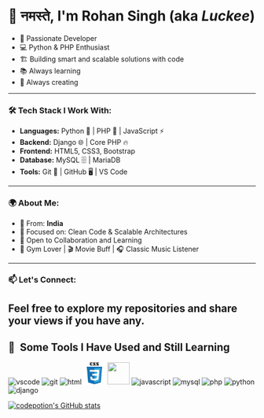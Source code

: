 # 🙏 नमस्ते, I'm Rohan Singh (aka *Luckee*)

- 🧠 Passionate Developer
- 💻 Python & PHP Enthusiast
- 🏗️ Building smart and scalable solutions with code
- 📚 Always learning
- 🎨 Always creating
---

### 🛠️ Tech Stack I Work With:
- **Languages:** Python 🐍 | PHP 🐘 | JavaScript ⚡
- **Backend:**   Django 🌐 | Core PHP 🔥
- **Frontend:**  HTML5, CSS3, Bootstrap
- **Database:**  MySQL 🗄️ | MariaDB
- **Tools:**     Git 🧰 | GitHub 🖥️ | VS Code
---

### 🌍 About Me:
- 🏡 From: **India**
- 🎯 Focused on: Clean Code & Scalable Architectures
- 🤝 Open to Collaboration and Learning
- 💪 Gym Lover | 🎬 Movie Buff | 🎧 Classic Music Listener
---

### 📫 Let's Connect:
Feel free to explore my repositories and share your views if you have any.
---

### <h2> 🚀 &nbsp;Some Tools I Have Used and Still Learning</h2>
<p align="left">
  <img src="https://cdn.jsdelivr.net/gh/devicons/devicon/icons/vscode/vscode-original.svg" alt="vscode" width="45" height="45"/>
  <img src="https://cdn.jsdelivr.net/gh/devicons/devicon/icons/git/git-original.svg" alt="git" width="45" height="45"/>
  <img src="https://cdn.jsdelivr.net/gh/devicons/devicon/icons/html5/html5-original.svg" alt="html" width="45" height="45"/>
  <img src="https://raw.githubusercontent.com/devicons/devicon/master/icons/css3/css3-original-wordmark.svg" alt="css3" width="45" height="45" />
  <img src="https://cdn.jsdelivr.net/gh/devicons/devicon@latest/icons/bootstrap/bootstrap-original-wordmark.svg" width="45" height="45" />
  <img src="https://cdn.jsdelivr.net/gh/devicons/devicon/icons/javascript/javascript-original.svg" alt="javascript" width="45" height="45"/>
  <img src="https://cdn.jsdelivr.net/gh/devicons/devicon/icons/mysql/mysql-original.svg" alt="mysql" width="45" height="45"/>
  <img src="https://cdn.jsdelivr.net/gh/devicons/devicon/icons/php/php-original.svg" alt="php" width="45" height="45"/>
  <img src="https://cdn.jsdelivr.net/gh/devicons/devicon/icons/python/python-original.svg" alt="python" width="45" height="45"/>
  <img src="https://cdn.jsdelivr.net/gh/devicons/devicon/icons/django/django-plain-wordmark.svg" alt="django" width="45" height="45"/>
</p>

[![codepotion's GitHub stats](https://github-readme-stats.vercel.app/api/top-langs?username=codepotion&theme=algolia&show_icons=true)](https://github.com/codepotion)
